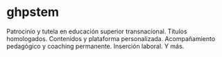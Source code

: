 # ghpstem
Patrocinio y tutela en educación superior transnacional. Títulos homologados. Contenidos y plataforma personalizada. Acompañamiento pedagógico y coaching permanente. Inserción laboral. Y más.
